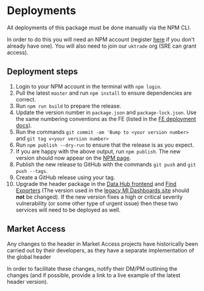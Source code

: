 # Deployments

All deployments of this package must be done manually via the NPM CLI.

In order to do this you will need an NPM account (register [here](https://www.npmjs.com/signup) if you don't already have one). You will also need to join our `uktrade` org (SRE can grant access).

## Deployment steps

1. Login to your NPM account in the terminal with ```npm login```.
2. Pull the latest `master` and run ```npm install``` to ensure dependencies are correct.
3. Run ```npm run build``` to prepare the release.
4. Update the version number in `package.json` and `package-lock.json`. Use the same numbering conventions as the FE (listed in the [FE deployment docs](https://github.com/uktrade/data-hub-frontend/blob/master/docs/Deployments.md#deploying-to-production)).
5. Run the commands ```git commit -am 'Bump to <your version number>``` and ```git tag v<your version number>```
6. Run ```npm publish --dry-run``` to ensure that the release is as you expect.
7. If you are happy with the above output, run ```npm publish```. The new version should now appear on the [NPM page](https://www.npmjs.com/package/@uktrade/datahub-header).
8. Publish the new release to GitHub with the commands ```git push``` and ```git push --tags```.
9. Create a GitHub release using your tag.
10. Upgrade the header package in the [Data Hub frontend](https://github.com/uktrade/data-hub-frontend) and [Find Exporters](https://github.com/uktrade/data-science-frontend) (The version used in the [legacy MI Dashboards site](https://github.com/uktrade/export-wins-ui-mi) should **not** be changed). If the new version fixes a high or critical severity vulnerability (or some other type of urgent issue) then these two services will need to be deployed as well.

## Market Access

Any changes to the header in Market Access projects have historically been carried out by their developers, as they have a separate implementation of the global header

In order to facilitate these changes, notify their DM/PM outlining the changes (and if possible, provide a link to a live example of the latest header version).
